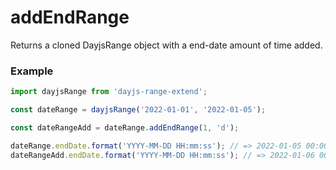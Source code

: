 # addEndRange
Returns a cloned DayjsRange object with a end-date amount of time added.

### Example
```ts
import dayjsRange from 'dayjs-range-extend';

const dateRange = dayjsRange('2022-01-01', '2022-01-05');

const dateRangeAdd = dateRange.addEndRange(1, 'd');

dateRange.endDate.format('YYYY-MM-DD HH:mm:ss'); // => 2022-01-05 00:00:00
dateRangeAdd.endDate.format('YYYY-MM-DD HH:mm:ss'); // => 2022-01-06 00:00:00
```
